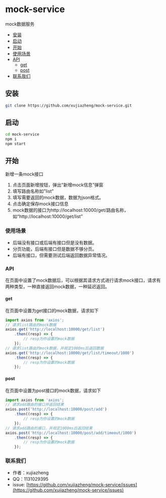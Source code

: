 # mock-service

mock数据服务

+ [安装](#安装)
+ [启动](#启动)
+ [开始](#开始)
+ [使用场景](#使用场景)
+ [API](#API)
    + [get](#get)
    + [post](#post)
+ [联系我们](#联系我们)

## 安装

```bash
git clone https://github.com/xujiazheng/mock-service.git

```

## 启动

```bash
cd mock-service
npm i
npm start
```

## 开始

新增一条mock接口

1. 点击页面新增按钮，弹出“新增mock信息”弹窗
2. 填写路由名称如"list"
3. 填写需要返回的mock数据，数据为json格式。
4. 点击确定保存mock接口信息
5. mock数据的接口为http://localhost:10000/get/路由名称， 如“http://localhost:10000/get/list”

### 使用场景

* 后端没有接口或后端有接口但是没有数据。
* 分页功能，后端有接口但是数据不够分页。
* 后端有接口，但需要测试后端返回数据异常情况。

### API

在页面中设置了mock数据后，可以根据其请求方式进行请求mock接口，请求有两种类型，一种直接返回mock数据，一种延迟返回。

#### get

在页面中设置为get接口的mock数据，请求如下

```javascript
import axios from 'axios';
// 请求list路由的mock数据
axios.get('http://localhost:10000/get/list')
    .then((resp) => {
        // resp为你设置的mock数据
    });
// 请求list路由的mock数据，并规定1000ms后返回数据
axios.get('http://localhost:10000/get/list/timeout/1000')
    .then((resp) => {
        // resp为你设置的mock数据
    });
```

#### post

在页面中设置为post接口的mock数据，请求如下

```javascript
import axios from 'axios';
// 请求add路由的接口并返回结果
axios.post('http://localhost:10000/post/add')
    .then((resp) => {
        // resp为你设置的mock数据
    });
// 请求add路由的接口，并规定1000ms后返回结果
axios.post('http://localhost:10000/post/add/timeout/1000')
    .then((resp) => {
        // resp为你设置的mock数据
    });
```

### 联系我们

+ 作者：xujiazheng
+ QQ：1131029395
+ issue: [https://github.com/xujiazheng/mock-service/issues](https://github.com/xujiazheng/mock-service/issues)